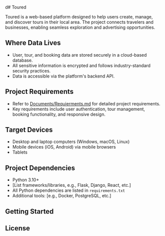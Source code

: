 d# Toured

Toured is a web-based platform designed to help users create, manage, and discover tours in their local area. The project connects travelers and businesses, enabling seamless exploration and advertising opportunities.

## Where Data Lives

- User, tour, and booking data are stored securely in a cloud-based database.
- All sensitive information is encrypted and follows industry-standard security practices.
- Data is accessible via the platform's backend API.

## Project Requirements

- Refer to [Documents/Requierments.md](Documents/Requierments.md) for detailed project requirements.
- Key requirements include user authentication, tour management, booking functionality, and responsive design.

## Target Devices

- Desktop and laptop computers (Windows, macOS, Linux)
- Mobile devices (iOS, Android) via mobile browsers
- Tablets

## Project Dependencies

- Python 3.10+
- [List frameworks/libraries, e.g., Flask, Django, React, etc.]
- All Python dependencies are listed in `requirements.txt`
- Additional tools: [e.g., Docker, PostgreSQL, etc.]

## Getting Started

## License

